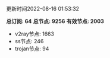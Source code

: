 更新时间2022-08-16 01:53:32

**总订阅: 64**
**总节点: 9256**
**有效节点: 2003**
- v2ray节点: 1663
- ss节点: 246
- trojan节点: 94
